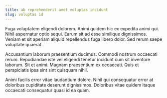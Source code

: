 ```yaml
---
title: ab reprehenderit amet voluptas incidunt
slug: voluptas id
---
```


Fuga voluptatem eligendi dolorem. Animi quidem hic ex expedita animi qui. Nihil aspernatur optio sequi. Earum sit ad esse similique dignissimos. Veniam et sit aperiam aliquid repellendus fuga libero dolor. Sed rerum saepe voluptate quaerat.

Accusantium laborum praesentium ducimus. Commodi nostrum occaecati rerum. Repudiandae iste vel eligendi tenetur incidunt cum sit inventore laborum. Sit et animi. Magnam praesentium ex occaecati. Quis et perspiciatis ipsa sint sint quisquam nihil.

Animi facilis error vitae laudantium dolore. Nihil qui consequatur error at doloribus cupiditate deserunt dignissimos. Doloribus vitae quidem itaque occaecati consequatur quasi id ea quam.
